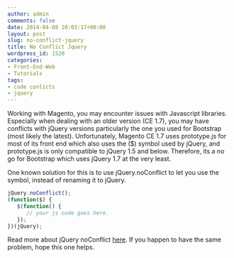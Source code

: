 ```yaml
---
author: admin
comments: false
date: 2014-04-08 20:03:17+00:00
layout: post
slug: no-conflict-jquery
title: No Conflict Jquery
wordpress_id: 1520
categories:
- Front-End-Web
- Tutorials
tags:
- code conlicts
- jquery
---
```


Working with Magento, you may encounter issues with Javascript libraries. Especially when dealing with an older version (CE 1.7), you may have conflicts with jQuery versions particularly the one you used for Bootstrap (most likely the latest). Unfortunately, Magento CE 1.7 uses prototype.js for most of its front end which also uses the ($) symbol used by jQuery, and prototype.js is only compatible to jQuery 1.5 and below. Therefore, its a no go for Bootstrap which uses jQuery 1.7 at the very least.

One known solution for this is to use jQuery.noConflict to let you use the symbol, instead of renaming it to jQuery.

```javascript
jQuery.noConflict();
(function($) {
   $(function() {
      // your js code goes here.
   });
})(jQuery);
```

Read more about jQuery noConflict [here](https://api.jquery.com/jQuery.noConflict/). If you happen to have the same problem, hope this one helps.
